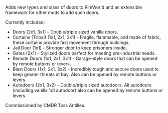 Adds new types and sizes of doors to RimWorld and an extensible framework for other mods to add such doors.

Currently included:
* Doors (2x1, 3x1) - Double/triple sized vanilla doors.
* Curtains (Tribal) (1x1, 2x1, 3x1) - Fragile, flammable, and made of fabric, these curtains provide fast movement through buildings.
* Jail Door (1x1) - Stronger door to keep prisoners inside.
* Gates (2x1) - Stylized doors perfect for meeting pre-industrial needs.
* Remote Doors (1x1, 2x1, 3x1) - Garage-style doors that can be opened by remote buttons or levers.
* Blast Doors (1x1, 2x1, 3x2) - Incredibly tough and secure doors used to keep greater threats at bay. Also can be opened by remote buttons or levers.
* Autodoors (2x1, 3x2) - Double/triple sized autodoors. All autodoors (including vanilla 1x1 autodoor) also can be opened by remote buttons or levers.

Commissioned by CMDR Toss Antilles.
